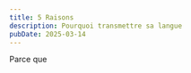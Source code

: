 ```yaml
---
title: 5 Raisons
description: Pourquoi transmettre sa langue
pubDate: 2025-03-14
---
```


Parce que
